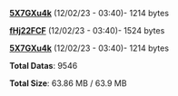 [**5X7GXu4k**](/data/5X7GXu4k.txt) (12/02/23 - 03:40)- 1214 bytes

[**fHj22FCF**](/data/fHj22FCF.txt) (12/02/23 - 03:40)- 1524 bytes

[**5X7GXu4k**](/data/5X7GXu4k.txt) (12/02/23 - 03:40)- 1214 bytes

**Total Datas**: 9546

**Total Size**: 63.86 MB / 63.9 MB